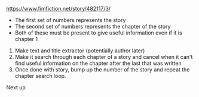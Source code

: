 

https://www.fimfiction.net/story/482117/3/

- The first set of numbers represents the story
- The second set of numbers represents the chapter of the story
- Both of these must be present to give useful information even if it is chapter 1

1. Make text and title extractor (potentially author later)
2. Make it search through each chapter of a story and cancel when it can't find useful information on the chapter after the last that was written
3. Once done with story, bump up the number of the story and repeat the chapter search loop.

Next up 